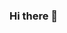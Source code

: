 ### Hi there 👋

<!--
**Tejesh18/Tejesh18** is a ✨ _special_ ✨ repository because its `README.md` (this file) appears on your GitHub profile.

Hey 👋, I'm Tejesh!
About Me!
I'm a 2nd year student pursuing Bachelors in Computer Science Engineering 🎓 from Gokaraju Rangaraju Institute of Engineering and Technology  🏛. I'm a passionate learner who's always willing to learn and work across technologies and domains 💡. I love to explore new technologies and leverage them to solve real-life problems✨...I'm currently into Web Development 🕸️ and working on my Data Structures and Algorithms skills 🤓.
-->

